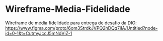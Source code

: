# Wireframe-Media-Fidelidade
Wireframe de média fidelidade para entrega de desafio da DIO:
https://www.figma.com/proto/6om3StrdkJVPQ2hDQq7iIA/Untitled?node-id=0-1&t=CutmyJccJ5mNdViZ-1
